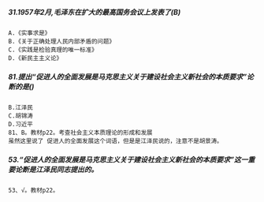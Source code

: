##### 31.1957年2月,毛泽东在扩大的最高国务会议上发表了(B)
    A.《实事求是》
    B.《关于正确处理人民内部矛盾的问题》
    C.《实践是检验真理的唯一标准》
    D.《新民主主义论》

##### 81.提出“促进人的全面发展是马克思主义关于建设社会主义新社会的本质要求”论断的是()
    B.江泽民
    C.胡锦涛
    D.习近平
    81、B。教材p22。考查社会主义本质理论的形成和发展
    虽然这里说了 促进人的全面发展这个词语，但是是江泽民说的，注意不是胡景涛。

##### 53.“促进人的全面发展是马克思主义关于建设社会主义新社会的本质要求”这一重要论断是江泽民同志提出的。
    53、√。教材p22。    